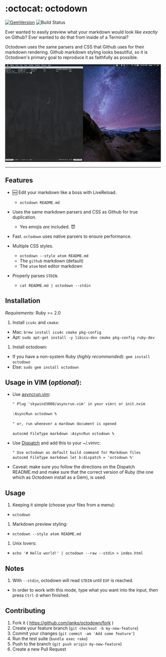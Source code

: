# :octocat: octodown

[![GemVersion](https://badge.fury.io/rb/octodown.svg)](http://badge.fury.io/rb/octodown)
![Build Status](https://github.com/ianks/octodown/workflows/.github/workflows/ci.yml/badge.svg)

Ever wanted to easily preview what your markdown would look like _exactly_ on
Github? Ever wanted to do that from inside of a Terminal?

Octodown uses the same parsers and CSS that Github uses for their markdown
rendering. Github markdown styling looks beautiful, so it is Octodown's
primary goal to reproduce it as faithfully as possible.

![Octodown GIF](assets/octodown.gif?raw=true)

---

## Features

- :new: Edit your markdown like a boss with LiveReload.

  - `octodown README.md`

- Uses the same markdown parsers and CSS as Github for true duplication.

  - Yes emojis _are_ included. :smiling_imp:

- Fast. `octodown` uses native parsers to ensure performance.
- Multiple CSS styles.

  - `octodown --style atom README.md`
  - The `github` markdown (default)
  - The `atom` text editor markdown

- Properly parses `STDIN`.
  - `cat README.md | octodown --stdin`

## Installation

_Requirements_: Ruby >= 2.0

1. Install `icu4c` and `cmake`:

- Mac: `brew install icu4c cmake pkg-config`
- Apt: `sudo apt-get install -y libicu-dev cmake pkg-config ruby-dev`

1. Install octodown:

- If you have a non-system Ruby (_highly recommended_): `gem install octodown`
- Else: `sudo gem install octodown`

## Usage in VIM (_optional_):

- Use [asyncrun.vim](https://github.com/skywind3000/asyncrun.vim):

  ```viml
  " Plug 'skywind3000/asyncrun.vim' in your vimrc or init.nvim

  :AsyncRun octodown %

  " or, run whenever a mardown document is opened

  autocmd FileType markdown :AsyncRun octodown %
  ```

- Use [Dispatch](https://github.com/tpope/vim-dispatch) and add this to
  your ~/.vimrc:

  ```viml
  " Use octodown as default build command for Markdown files
  autocmd FileType markdown let b:dispatch = 'octodown %'
  ```

- Caveat: make sure you follow the directions on the Dispatch README.md and
  make sure that the correct version of Ruby (the one which as Octodown
  install as a Gem), is used.

## Usage

1. Keeping it simple (choose your files from a menu):

- `octodown`

1. Markdown preview styling:

- `octodown --style atom README.md`

1. Unix lovers:

- `echo '# Hello world!' | octodown --raw --stdin > index.html`

## Notes

1. With `--stdin`, octodown will read `STDIN` until `EOF` is reached.

- In order to work with this mode, type what you want into the input, then press
  `Ctrl-D` when finished.

## Contributing

1. Fork it ( https://github.com/ianks/octodown/fork )
1. Create your feature branch (`git checkout -b my-new-feature`)
1. Commit your changes (`git commit -am 'Add some feature'`)
1. Run the test suite (`bundle exec rake`)
1. Push to the branch (`git push origin my-new-feature`)
1. Create a new Pull Request
